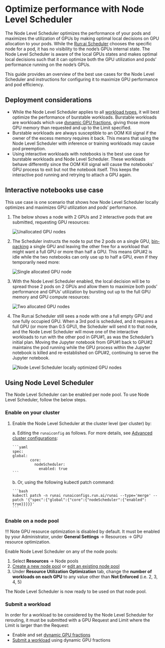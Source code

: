 # Optimize performance with Node Level Scheduler

The Node Level Scheduler optimizes the performance of your pods and maximizes the utilization of GPUs by making optimal local decisions on GPU allocation to your pods. While the [Run:ai Scheduler](how-the-scheduler-works.md) chooses the specific node for a pod, it has no visibility to the node’s GPUs internal state. The Node Level Scheduler is aware of the local GPUs states and makes optimal local decisions such that it can optimize both the GPU utilization and pods’ performance running on the node’s GPUs.

This guide provides an overview of the best use cases for the Node Level Scheduler and instructions for configuring it to maximize GPU performance and pod efficiency.

## Deployment considerations

* While the Node Level Scheduler applies to all [workload types](../../platform-admin/workloads/overviews/workload-types.md), it will best optimize the performance of burstable workloads. Burstable workloads are workloads which use [dynamic GPU fractions](dynamic-gpu-fractions.md), giving those more GPU memory than requested and up to the Limit specified.
* Burstable workloads are always susceptible to an OOM Kill signal if the owner of the excess memory requires it back. This means that using the Node Level Scheduler with inference or training workloads may cause pod preemption.
* Using interactive workloads with notebooks is the best use case for burstable workloads and Node Level Scheduler. These workloads behave differently since the OOM Kill signal will cause the notebooks' GPU process to exit but not the notebook itself. This keeps the interactive pod running and retrying to attach a GPU again.

## Interactive notebooks use case

This use case is one scenario that shows how Node Level Scheduler locally optimizes and maximizes GPU utilization and pods’ performance.

1. The below shows a node with 2 GPUs and 2 interactive pods that are submitted, requesting GPU resources:

    ![Unallocated GPU nodes](../img/gpu-node-1.png)

2. The Scheduler instructs the node to put the 2 pods on a single GPU, [bin-packing](../../platform-admin/aiinitiatives/resources/node-pools.md#adding-a-new-node-pool) a single GPU and leaving the other free for a workload that might want a full GPU or more than half a GPU. This means GPU#2 is idle while the two notebooks can only use up to half a GPU, even if they temporarily need more:

    ![Single allocated GPU node](../img/gpu-node-2.png)

3. With the Node Level Scheduler enabled, the local decision will be to spread those 2 pods on 2 GPUs and allow them to maximize both pods’ performance and GPUs’ utilization by bursting out up to the full GPU memory and GPU compute resources:

    ![Two allocated GPU nodes](../img/gpu-node-3.png)

4. The Run:ai Scheduler still sees a node with one a full empty GPU and one fully occupied GPU. When a 3rd pod is scheduled, and it requires a full GPU (or more than 0.5 GPU), the Scheduler will send it to that node, and the Node Level Scheduler will move one of the interactive workloads to run with the other pod in GPU#1, as was the Scheduler’s initial plan. Moving the Jupyter notebook from GPU#1 back to GPU#2 maintains the pod running while the GPU process within the Jupyter notebook is killed and re-established on GPU#2, continuing to serve the Jupyter notebook.

    ![Node Level Scheduler locally optimized GPU nodes](../img/gpu-node-4.png)

## Using Node Level Scheduler

The Node Level Scheduler can be enabled per node pool. To use Node Level Scheduler, follow the below steps.

### Enable on your cluster

1. Enable the Node Level Scheduler at the cluster level (per cluster) by:

    a. Editing the `runaiconfig` as follows. For more details, see [Advanced cluster configurations](../../admin/config/advanced-cluster-config.md):

       ```yaml
       spec: 
       global: 
               core: 
                 nodeScheduler:
                   enabled: true
       ```
   b.  Or, using the following kubectl patch command:

       ```bash
       kubectl patch -n runai runaiconfigs.run.ai/runai --type='merge' --patch '{"spec":{"global":{"core":{"nodeScheduler":{"enabled": true}}}}}'
       ```

### Enable on a node pool

!!! Note
    GPU resource optimization is disabled by default. It must be enabled by your Administrator, under **General Settings** → Resources → GPU resource optimization.

Enable Node Level Scheduler on any of the node pools:

1. Select __Resources__ → Node pools
2. [Create a new node pool](../../platform-admin/aiinitiatives/resources/node-pools.md#adding-a-new-node-pool#adding-a-new-node-pool) or [edit an existing node pool](../../platform-admin/aiinitiatives/resources/node-pools.md#adding-a-new-node-pool#editing-a-node-pool)
3. Under **Resource Utilization Optimization** tab, change the **number of workloads on each GPU** to any value other than **Not Enforced** (i.e. 2, 3, 4, 5)

The Node Level Scheduler is now ready to be used on that node pool.

### Submit a workload

In order for a workload to be considered by the Node Level Scheduler for rerouting, it must be submitted with a GPU Request and Limit where the Limit is larger than the Request:

* Enable and set [dynamic GPU fractions](dynamic-gpu-fractions.md)
* [Submit a workload](../../platform-admin/workloads/overviews/managing-workloads.md) using dynamic GPU fractions